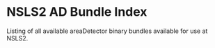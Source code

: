 # NSLS2 AD Bundle Index

Listing of all available areaDetector binary bundles available for use at NSLS2.
